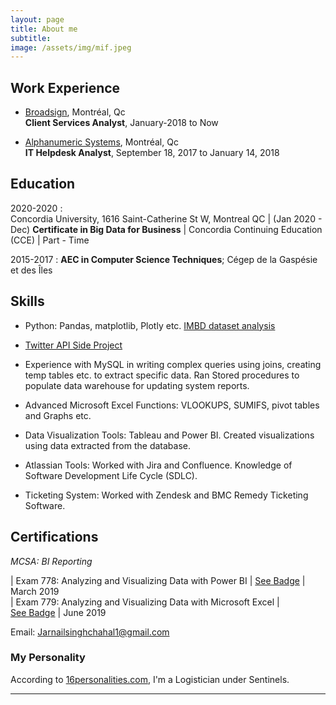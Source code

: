 ```yaml
---
layout: page
title: About me
subtitle:
image: /assets/img/mif.jpeg
---
```


Work Experience
----------

* [Broadsign](https://www.broadsign.com), Montréal, Qc   
**Client Services Analyst**, January-2018 to Now

* [Alphanumeric Systems](http://www.alphanumeric.com), Montréal, Qc    
**IT Helpdesk Analyst**, September 18, 2017 to January 14, 2018

Education
---------

2020-2020
:   
 Concordia University, 1616 Saint-Catherine St W, Montreal QC | (Jan 2020 - Dec)
 **Certificate in Big Data for Business** | Concordia Continuing Education (CCE) | Part - Time


2015-2017
:   **AEC in Computer Science Techniques**; Cégep de la Gaspésie et des Îles

Skills
---------
* Python: Pandas, matplotlib, Plotly etc. [IMBD dataset analysis](https://jarnailchahal.github.io/home/2020-01-04-IMDB/)

* [Twitter API Side Project](https://github.com/Jarnail7/APItwitterPY)

* Experience with MySQL in writing complex queries using joins, creating temp tables etc. to extract specific data. Ran Stored procedures to populate data warehouse for updating system reports.

* Advanced Microsoft Excel Functions: VLOOKUPS, SUMIFS, pivot tables and Graphs etc.

* Data Visualization Tools: Tableau and Power BI. Created visualizations using data extracted from the database.

* Atlassian Tools: Worked with Jira and Confluence. Knowledge of Software Development Life Cycle (SDLC).

* Ticketing System: Worked with Zendesk and BMC Remedy Ticketing Software.

Certifications
--------------

*MCSA: BI Reporting*

| Exam 778: Analyzing and Visualizing Data with Power BI  |   <nobr> <a href="https://www.youracclaim.com/badges/894f19a1-42de-461e-a573-43aff8349e2d/linked_in_profile)" >See Badge</a>   </nobr> |  <nobr> March 2019  </nobr>
|<nobr> Exam 779: Analyzing and Visualizing Data with Microsoft Excel </nobr>|   <nobr> <a href="https://www.youracclaim.com/badges/618a3b84-8ba5-4793-8f1b-5b253a91ab08/linked_in_profile)" >See Badge</a>  </nobr> |  <nobr> June 2019  </nobr>


Email: Jarnailsinghchahal1@gmail.com

### My Personality

According to [16personalities.com](https://www.16personalities.com/), I'm a Logistician under Sentinels.

---
